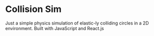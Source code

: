 # Collision Sim

Just a simple physics simulation of elastic-ly colliding circles  in a 2D environment.
Built with JavaScript and React.js